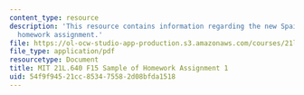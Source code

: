 ```yaml
---
content_type: resource
description: 'This resource contains information regarding the new Spain: Sample of
  homework assignment.'
file: https://ol-ocw-studio-app-production.s3.amazonaws.com/courses/21l-640j-the-new-spain-1977-present-fall-2015/54f9f94521cc853475582d08bfda1518_MIT21L_640JF15_HW1.pdf
file_type: application/pdf
resourcetype: Document
title: MIT 21L.640 F15 Sample of Homework Assignment 1
uid: 54f9f945-21cc-8534-7558-2d08bfda1518
---
```

